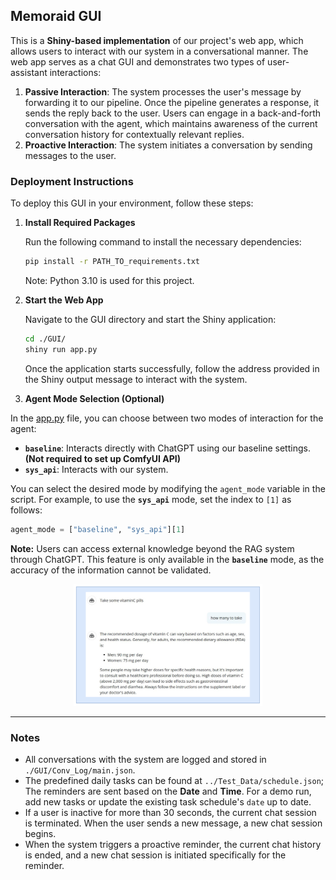 ## Memoraid GUI

This is a **Shiny-based implementation** of our project's web app, which allows users to interact with our system in a conversational manner. The web app serves as a chat GUI and demonstrates two types of user-assistant interactions:

1. **Passive Interaction**:  The system processes the user's message by forwarding it to our pipeline. Once the pipeline generates a response, it sends the reply back to the user. Users can engage in a back-and-forth conversation with the agent, which maintains awareness of the current conversation history for contextually relevant replies.
2. **Proactive Interaction**: The system initiates a conversation by sending messages to the user.

### Deployment Instructions

To deploy this GUI in your environment, follow these steps:

1. **Install Required Packages**

   Run the following command to install the necessary dependencies:

   ```bash
   pip install -r PATH_TO_requirements.txt
   ```
   Note: Python 3.10 is used for this project.

2. **Start the Web App**

   Navigate to the GUI directory and start the Shiny application:

   ```bash
   cd ./GUI/
   shiny run app.py
   ```

   Once the application starts successfully, follow the address provided in the Shiny output message to interact with the system.

3. **Agent Mode Selection (Optional)**

In the [app.py](./app.py) file, you can choose between two modes of interaction for the agent:

- **`baseline`**: Interacts directly with ChatGPT using our baseline settings. **(Not required to set up ComfyUI API)**
- **`sys_api`**: Interacts with our system.

You can select the desired mode by modifying the `agent_mode` variable in the script. For example, to use the **`sys_api`** mode, set the index to `[1]` as follows:

```python
agent_mode = ["baseline", "sys_api"][1]
```

**Note:**
 Users can access external knowledge beyond the RAG system through ChatGPT. This feature is only available in the **`baseline`** mode, as the accuracy of the information cannot be validated.

<div align="center">
    <img src="../imgs/UI_ext_kw.png" alt="External Knowledge" width="60%"/>
</div>
<!-- ![External Knowledge](../imgs/UI_ext_kw.png) -->

---


### Notes

- All conversations with the system are logged and stored in `./GUI/Conv_Log/main.json`.
- The predefined daily tasks can be found at `../Test_Data/schedule.json`; The reminders are sent based on the **Date** and **Time**. For a demo run, add new tasks or update the existing task schedule's `date` up to date. 
- If a user is inactive for more than 30 seconds, the current chat session is terminated. When the user sends a new message, a new chat session begins.
- When the system triggers a proactive reminder, the current chat history is ended, and a new chat session is initiated specifically for the reminder.
